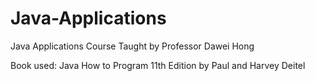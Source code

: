 # Java-Applications
Java Applications Course 
Taught by Professor Dawei Hong 

Book used: Java How to Program 11th Edition by Paul and Harvey Deitel
